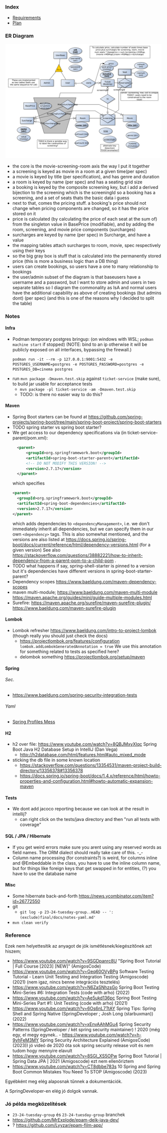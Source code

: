 ### Index
- [Requirements](docs/README-REQUIREMENTS.md)
- [Plan](docs/Plan.md)

### ER Diagram
![](docs/er.png)
- the core is the movie-screening-room axis the way I put it together
- a screening is keyed as movie in a room at a given time(per spec)
- a movie is keyed by title (per specification), and has genre and duration
- a room is keyed by name (per spec) and has a seating grid size
- a booking is keyed by the composite screening key, but i add a derived bijection to the screening which is the screeningId
  so a booking has a screening, and a set of seats
thats the basic data i guess
- next to that, comes the pricing stuff. a booking's price should not change when pricing components are changed, so it has the price stored on it
- price is calculated (by calculating the price of each seat at the sum of) from the singleton value in BasePrice (modifiable), and by adding the room, screening, and movie price components (surcharges)
- surcharges are keyed by name (per spec) in Surcharge, and have a value
- the mapping tables attach surcharges to room, movie, spec respectively using their keys
- so the big gray box is stuff that is calculated into the permanently stored price (this is more a business logic than a DB thing)
- users can create bookings, so users have a one to many relationship to bookings
- the user/admin subset of the diagram is that baseusers have a username and a password, but I want to store admin and users in two separate tables so I diagram the commonality as IsA
and normal users have the additional capability as above of creating bookings (but admins dont) (per spec) (and this is one of the reasons why I decided to split the table)

### Notes

#### Infra
- Podman temporary postgres bringup:
  (on windows with WSL; `podman machine start` if stopped)
  (NOTE: bind to an ip otherwise it will be publicly exposed on all interfaces, bypassing the firewall.)
  ```
  podman run -it --rm -p 127.0.0.1:9001:5432 -e POSTGRES_USERNAME=postgres -e POSTGRES_PASSWORD=postgres -e POSTGRES_DB=cinema postgres
  ```
- run `mvn package -Dmaven.test.skip` against `ticket-service` (make sure), to build jar usable for acceptance tests
  - `mvn package -pl ticket-service -am -Dmaven.test.skip`
  - TODO: is there no easier way to do this?
#### Maven
- Spring Boot starters can be found at https://github.com/spring-projects/spring-boot/tree/main/spring-boot-project/spring-boot-starters
- TODO spring starter vs spring boot starter?
- We get access to our dependency specifications via (in ticket-service-parent/pom.xml):
  ```xml
    <parent>
        <groupId>org.springframework.boot</groupId>
        <artifactId>spring-boot-starter-parent</artifactId>
        <!-- DO NOT MODIFY THIS VERSION! -->
        <version>2.7.17</version>
    </parent>
  ```
  which specifies
  ```xml
  <parent>
    <groupId>org.springframework.boot</groupId>
    <artifactId>spring-boot-dependencies</artifactId>
    <version>2.7.17</version>
  </parent>
  ```
  which adds dependencies to `<dependencyManagement>`, i.e. we don't immediately
  inherit all dependencies, but we can specify them in our own `<dependency>` tags.
  This is also somewhat mentioned, and the versions are also listed at https://docs.spring.io/spring-boot/docs/current/reference/html/dependency-versions.html (for a given version)
  See also https://stackoverflow.com/questions/38882221/how-to-inherit-dependency-from-a-parent-pom-to-a-child-pom .
- TODO what happens if say, spring-shell-starter is pinned to a version but it's dependencies have different versions in spring-boot-starter-parent?
- Dependency scopes https://www.baeldung.com/maven-dependency-scopes
- maven multi-module; https://www.baeldung.com/maven-multi-module https://maven.apache.org/guides/mini/guide-multiple-modules.html
- Surefire: https://maven.apache.org/surefire/maven-surefire-plugin/ https://www.baeldung.com/maven-surefire-plugin
#### Lombok
- Lombok refresher https://www.baeldung.com/intro-to-project-lombok (though really you should just check the docs)
  - https://projectlombok.org/features/configuration `lombok.addLombokGeneratedAnnotation = true`
    We use this annotation for something related to tests as specified here?
  - delombok something https://projectlombok.org/setup/maven
#### Spring
###### Sec.
- https://www.baeldung.com/spring-security-integration-tests
###### Yaml
- [Spring Profiles Mess](docs/notes-yaml.md)
#### H2
- h2 over file: https://www.youtube.com/watch?v=8QBJMxyXIqc  Spring Boot Java H2 Database Setup in IntelliJ (Dan Vega)
  - http://h2database.com/html/features.html#auto_mixed_mode
- sticking the db file in some known location 
  - https://stackoverflow.com/questions/13354531/maven-project-build-directory/13356378#13356378
  - https://docs.spring.io/spring-boot/docs/1.4.x/reference/html/howto-properties-and-configuration.html#howto-automatic-expansion-maven
#### Tests
- We dont add jacoco reporting because we can look at the result in intellij?
  - can right click on the tests/java directory and then "run all tests with coverage"
#### SQL / JPA / Hibernate
- If you get weird errors make sure you arent using any reserved words as field names. The ORM dialect should really take care of this. -_-
- Column name processing (for constraints?) is weird, for columns inline and @Embeddable in the class, you have to use the inline column name, but for things like foreign keys that get swapped in for entities, (?) you have to use the database name
#### Misc
- Some hibernate back-and-forth https://news.ycombinator.com/item?id=26772550
- git
  - `git log -p 23-24-tuesday-group..HEAD -- ':(exclude)final/docs/notes-yaml.md'`
- `mvn clean verify`

### Reference
Ezek nem helyettesítik az anyagot de jók ismétlésnek/kiegészítőnek azt hiszem;
- https://www.youtube.com/watch?v=9SGDpanrc8U "Spring Boot Tutorial | Full Course [2023] [NEW]" (AmigosCode)
- https://www.youtube.com/watch?v=Geq60OVyBPg Software Testing Tutorial - Learn Unit Testing and Integration Testing (Amigoscode) (2021)
  (nem igaz, nincs benne integrációs tesztelés)
- https://www.youtube.com/watch?v=N6ZaSNhzsGo Spring Boot Testing Mini-Series #6: Integration Tests (code with arho) (2022)
- https://www.youtube.com/watch?v=Ae5ukd136pc  Spring Boot Testing Mini-Series Part #1: Unit Testing  (code with arho) (2021)
- https://www.youtube.com/watch?v=6Os6nL7TtAY Spring Tips: Spring Shell and Spring Native (SpringDeveloper ; Josh Long (starbuxman)) (2022)
- https://www.youtube.com/watch?v=xEnvAAhMGu4 Spring Security Patterns (SpringDeveloper / két spring security maintainer) ! 2020
  (még egy, el megy egynek.. - https://www.youtube.com/watch?v=h-9vhFeM3MY Spring Security Architecture Explained (AmigosCode) (2023))
  jó videó de 2020 óta sok spring security release volt és nem tudom hogy mennyire elavult
- https://www.youtube.com/watch?v=8SGI_XS5OPw Spring Boot Tutorial | Spring Data JPA | 2021 (Amigoscode)
  ezt nem ellenőriztem
- https://www.youtube.com/watch?v=CT8dbbe783s  10 Spring and Spring Boot Common Mistakes You Need To STOP  (Amigoscode) (2023)

Egyébként meg elég alaposnak tűnnek a dokumentációk.

A SpringDeveloper-en elég jó dolgok vannak.

### Jó példa megközelítések
-  `23-24-tuesday-group` és `23-24-tuesday-group` branchek
- https://github.com/MrExplode/epam-deik-java-dev/
- ? https://github.com/Lyyzar/epam-film-app/
